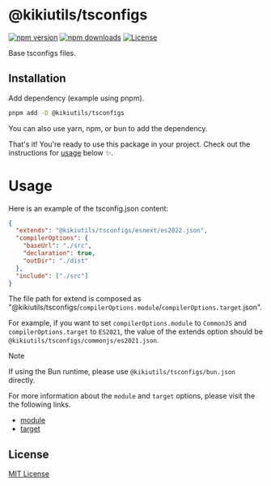 # @kikiutils/tsconfigs

[![npm version][npm-version-src]][npm-version-href]
[![npm downloads][npm-downloads-src]][npm-downloads-href]
[![License][license-src]][license-href]

Base tsconfigs files.

## Installation

Add dependency (example using pnpm).

```bash
pnpm add -D @kikiutils/tsconfigs
```

You can also use yarn, npm, or bun to add the dependency.

That's it! You're ready to use this package in your project. Check out the instructions for [usage](#usage) below ✨.

# Usage

Here is an example of the tsconfig.json content:

```json
{
  "extends": "@kikiutils/tsconfigs/esnext/es2022.json",
  "compilerOptions": {
    "baseUrl": "./src",
    "declaration": true,
    "outDir": "./dist"
  },
  "include": ["./src"]
}
```

The file path for extend is composed as "@kikiutils/tsconfigs/`compilerOptions.module`/`compilerOptions.target`.json".

For example, if you want to set `compilerOptions.module` to `CommonJS` and `compilerOptions.target` to `ES2021`, the value of the extends option should be `@kikiutils/tsconfigs/commonjs/es2021.json`.

> [!NOTE]
> If using the Bun runtime, please use `@kikiutils/tsconfigs/bun.json` directly.

For more information about the `module` and `target` options, please visit the the following links.

- [module](https://www.typescriptlang.org/tsconfig/#module)
- [target](https://www.typescriptlang.org/tsconfig/#target)

## License

[MIT License](./LICENSE)

<!-- Badges -->
[npm-version-src]: https://img.shields.io/npm/v/@kikiutils/tsconfigs/latest.svg?style=flat&colorA=18181B&colorB=28CF8D
[npm-version-href]: https://npmjs.com/package/@kikiutils/tsconfigs

[npm-downloads-src]: https://img.shields.io/npm/dm/@kikiutils/tsconfigs.svg?style=flat&colorA=18181B&colorB=28CF8D
[npm-downloads-href]: https://npmjs.com/package/@kikiutils/tsconfigs

[license-src]: https://img.shields.io/npm/l/@kikiutils/tsconfigs.svg?style=flat&colorA=18181B&colorB=28CF8D
[license-href]: https://github.com/kiki-kanri/kikiutils-node-tsconfigs/blob/main/LICENSE
